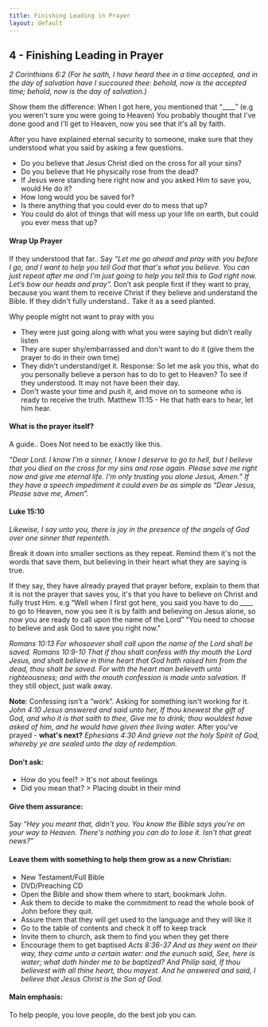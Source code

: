 ```yaml
---
title: Finishing Leading in Prayer
layout: default
---
```

## 4 - Finishing Leading in Prayer

 _2 Corinthians 6:2
 (For he saith, I have heard thee in a time accepted, and in the day of salvation have I succoured thee: behold, now is the accepted time; behold, now is the day of salvation.)_

Show them the difference:
When I got here, you mentioned that “\_\_\_\_” (e.g you weren't sure you were going to Heaven)
You probably thought that I've done good and I'll get to Heaven, now you see that it's all by faith.

After you have explained eternal security to someone, make sure that they understood what you said by asking a few questions.
* Do you believe that Jesus Christ died on the cross for all your sins?
* Do you believe that He physically rose from the dead?
* If Jesus were standing here right now and you asked Him to save you, would He do it?
* How long would you be saved for?
* Is there anything that you could ever do to mess that up?
* You could do alot of things that will mess up your life on earth, but could you ever mess that up?

#### Wrap Up Prayer
If they understood that far.. 
Say _“Let me go ahead and pray with you before I go, and I want to help you tell God that that's what you believe. You can just repeat after me and I'm just going to help you tell this to God right now. Let’s bow our heads and pray”._
Don’t ask people first if they want to pray, because you want them to receive Christ if they believe and understand the Bible.
   If they didn't fully understand.. Take it as a seed planted.

Why people might not want to pray with you
* They were just going along with what you were saying but didn’t really listen
* They are super shy/embarrassed and don't want to do it (give them the prayer to do in their own time)
* They didn't understand/get it. Response: So let me ask you this, what do you personally believe a person has to do to get to Heaven? To see if they understood. It may not have been their day. 
* Don't waste your time and push it, and move on to someone who is ready to receive the truth. Matthew 11:15 - He that hath ears to hear, let him hear.

#### What is the prayer itself?
A guide.. Does Not need to be exactly like this. 

_“Dear Lord. I know I'm a sinner, I know I deserve to go to hell, but I believe that you died on the cross for my sins and rose again. Please save me right now and give me eternal life. I'm only trusting you alone Jesus, Amen.”
  If they have a speech impediment it could even be as simple as “Dear Jesus, Please save me, Amen”._ 

#### Luke 15:10
_Likewise, I say unto you, there is joy in the presence of the angels of God over one sinner that repenteth._

Break it down into smaller sections as they repeat. 
Remind them it's not the words that save them, but believing in their heart what they are saying is true. 

If they say, they have already prayed that prayer before, explain to them that it is not the prayer that saves you, it's that you have to believe on Christ and fully trust Him. e.g “Well when I first got here, you said you have to do \_\_\_\_ to go to Heaven, now you see it is by faith and believing on Jesus alone, so now you are ready to call upon the name of the Lord”
"You need to choose to believe and ask God to save you right now."

   _Romans 10:13
   For whosoever shall call upon the name of the Lord shall be saved._
  _Romans 10:9-10
That if thou shalt confess with thy mouth the Lord Jesus, and shalt believe in thine heart that God hath raised him from the dead, thou shalt be saved. For with the heart man believeth unto righteousness; and with the mouth confession is made unto salvation._
If they still object, just walk away. 

**Note**: Confessing isn't a “work”. Asking for something isn't working for it. 
  _John 4:10
  Jesus answered and said unto her, If thou knewest the gift of God, and who it is that saith to thee, Give me to drink; thou wouldest have asked of him, and he would have given thee living water._
After you've prayed - **what's next?**
   _Ephesians 4:30
   And grieve not the holy Spirit of God, whereby ye are sealed unto the day of redemption._
#### Don't ask: 
* How do you feel? > It's not about feelings
* Did you mean that? > Placing doubt in their mind

#### Give them assurance:
Say _“Hey you meant that, didn't you. You know the Bible says you're on your way to Heaven. There's nothing you can do to lose it. Isn't that great news?”_

#### Leave them with something to help them grow as a new Christian:
* New Testament/Full Bible
* DVD/Preaching CD
* Open the Bible and show them where to start, bookmark John. 
* Ask them to decide to make the commitment to read the whole book of John before they quit. 
* Assure them that they will get used to the language and they will like it
* Go to the table of contents and check it off to keep track
* Invite them to church, ask them to find you when they get there
* Encourage them to get baptised 
  _Acts 8:36-37
  And as they went on their way, they came unto a certain water: and the eunuch said, See, here is water; what doth hinder me to be baptized? And Philip said, If thou believest with all thine heart, thou mayest. And he answered and said, I believe that Jesus Christ is the Son of God._

#### Main emphasis:
To help people, you love people, do the best job you can.
